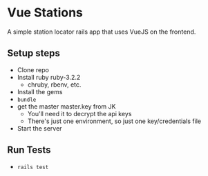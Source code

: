 # Vue Stations
A simple station locator rails app that uses VueJS on the frontend.

## Setup steps
  * Clone repo
  * Install ruby ruby-3.2.2
     * chruby, rbenv, etc.
  * Install the gems
  * `bundle`
  * get the master master.key from JK
    * You'll need it to decrypt the api keys
    * There's just one environment, so just one key/credentials file
  * Start the server

## Run Tests
  * `rails test`

